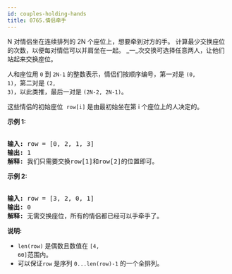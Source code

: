 ```yaml
---
id: couples-holding-hands
title: 0765.情侣牵手
---
```

N 对情侣坐在连续排列的 2N 个座位上，想要牵到对方的手。 计算最少交换座位的次数，以便每对情侣可以并肩坐在一起。 _一_次交换可选择任意两人，让他们站起来交换座位。

人和座位用 <code>0</code> 到 <code>2N-1</code> 的整数表示，情侣们按顺序编号，第一对是 <code>(0, 1)</code>，第二对是 <code>(2, 3)</code>，以此类推，最后一对是 <code>(2N-2, 2N-1)</code>。

这些情侣的初始座位  <code>row[i]</code> 是由最初始坐在第 i 个座位上的人决定的。

**示例 1:**


<pre><br/><strong>输入:</strong> row = [0, 2, 1, 3]<br/><strong>输出:</strong> 1<br/><strong>解释:</strong> 我们只需要交换row[1]和row[2]的位置即可。<br/></pre>

**示例 2:**


<pre><br/><strong>输入:</strong> row = [3, 2, 0, 1]<br/><strong>输出:</strong> 0<br/><strong>解释:</strong> 无需交换座位，所有的情侣都已经可以手牵手了。<br/></pre>

**说明:**

- <code>len(row)</code> 是偶数且数值在 <code>[4, 60]</code>范围内。
- 可以保证<code>row</code> 是序列 <code>0...len(row)-1</code> 的一个全排列。